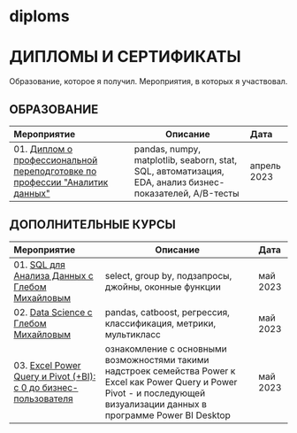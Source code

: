 # diploms
# ДИПЛОМЫ И СЕРТИФИКАТЫ
Образование, которое я получил. Мероприятия, в которых я участвовал.

## ОБРАЗОВАНИЕ
| **Мероприятие** | **Описание** | **Дата** |
| :-------------------- | --------------------- | :--------------------- |
| 01. [Диплом о профессиональной переподготовке по профессии "Аналитик данных"](https://github.com/chistyakovma/diploms/blob/main/education/Chistyakov%20Mikhail_20232ЦПДА00658.pdf) | pandas, numpy, matplotlib, seaborn, stat, SQL, автоматизация, EDA, анализ бизнес-показателей, A/B-тесты | апрель 2023 |

## ДОПОЛНИТЕЛЬНЫЕ КУРСЫ
| **Мероприятие** | **Описание** | **Дата** |
| :-------------------- | --------------------- | :--------------------- |
| 01. [SQL для Анализа Данных с Глебом Михайловым]() | select, group by, подзапросы, джойны, оконные функции | май 2023 |
| 02. [Data Science с Глебом Михайловым]() | pandas, catboost, регрессия, классификация, метрики, мультикласс | май 2023 |
| 03. [Excel Power Query и Pivot (+BI): с 0 до бизнес-пользователя]() | ознакомление с основными возможностями такими надстроек семейства Power к Excel как Power Query и Power Pivot - и последующей визуализации данных в программе Power BI Desktop | май 2023 |
